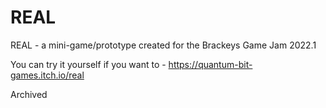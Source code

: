 # REAL
REAL - a mini-game/prototype created for the Brackeys Game Jam 2022.1

You can try it yourself if you want to - https://quantum-bit-games.itch.io/real

Archived
